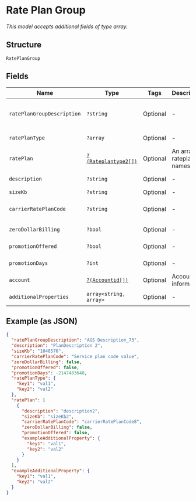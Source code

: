
# Rate Plan Group

*This model accepts additional fields of type array.*

## Structure

`RatePlanGroup`

## Fields

| Name | Type | Tags | Description | Getter | Setter |
|  --- | --- | --- | --- | --- | --- |
| `ratePlanGroupDescription` | `?string` | Optional | - | getRatePlanGroupDescription(): ?string | setRatePlanGroupDescription(?string ratePlanGroupDescription): void |
| `ratePlanType` | `?array` | Optional | - | getRatePlanType(): ?array | setRatePlanType(?array ratePlanType): void |
| `ratePlan` | [`?(Rateplantype2[])`](../../doc/models/rateplantype-2.md) | Optional | An array of rateplan names | getRatePlan(): ?array | setRatePlan(?array ratePlan): void |
| `description` | `?string` | Optional | - | getDescription(): ?string | setDescription(?string description): void |
| `sizeKb` | `?string` | Optional | - | getSizeKb(): ?string | setSizeKb(?string sizeKb): void |
| `carrierRatePlanCode` | `?string` | Optional | - | getCarrierRatePlanCode(): ?string | setCarrierRatePlanCode(?string carrierRatePlanCode): void |
| `zeroDollarBilling` | `?bool` | Optional | - | getZeroDollarBilling(): ?bool | setZeroDollarBilling(?bool zeroDollarBilling): void |
| `promotionOffered` | `?bool` | Optional | - | getPromotionOffered(): ?bool | setPromotionOffered(?bool promotionOffered): void |
| `promotionDays` | `?int` | Optional | - | getPromotionDays(): ?int | setPromotionDays(?int promotionDays): void |
| `account` | [`?(Accountid[])`](../../doc/models/accountid.md) | Optional | Account information | getAccount(): ?array | setAccount(?array account): void |
| `additionalProperties` | `array<string, array>` | Optional | - | findAdditionalProperty(string key): array | additionalProperty(string key, array value): void |

## Example (as JSON)

```json
{
  "ratePlanGroupDescription": "AGS Description_73",
  "description": "PlanDescription 2",
  "sizeKb": "1048576",
  "carrierRatePlanCode": "Service plan code value",
  "zeroDollarBilling": false,
  "promotionOffered": false,
  "promotionDays": -2147483648,
  "ratePlanType": {
    "key1": "val1",
    "key2": "val2"
  },
  "ratePlan": [
    {
      "description": "description2",
      "sizeKb": "sizeKb2",
      "carrierRatePlanCode": "carrierRatePlanCode8",
      "zeroDollarBilling": false,
      "promotionOffered": false,
      "exampleAdditionalProperty": {
        "key1": "val1",
        "key2": "val2"
      }
    }
  ],
  "exampleAdditionalProperty": {
    "key1": "val1",
    "key2": "val2"
  }
}
```


